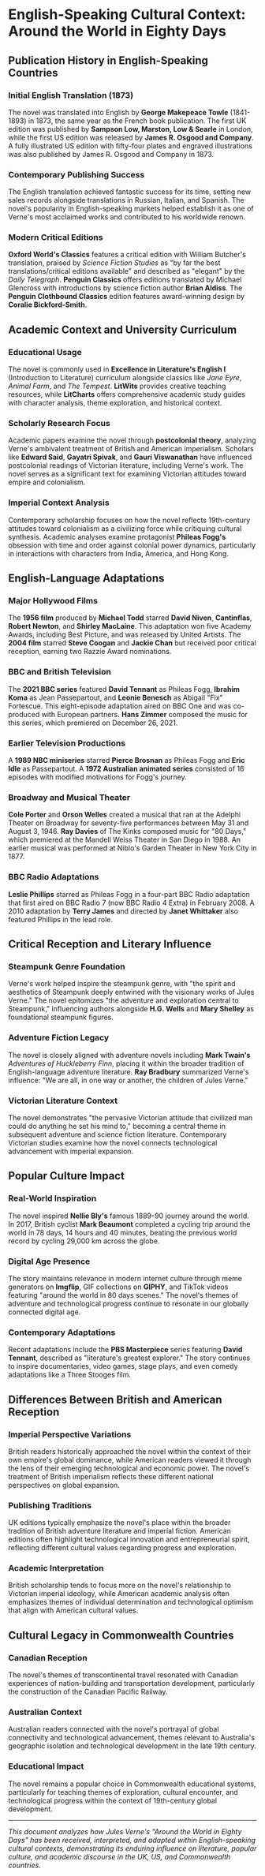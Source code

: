 # English-Speaking Cultural Context: Around the World in Eighty Days

## Publication History in English-Speaking Countries

### Initial English Translation (1873)
The novel was translated into English by **George Makepeace Towle** (1841-1893) in 1873, the same year as the French book publication. The first UK edition was published by **Sampson Low, Marston, Low & Searle** in London, while the first US edition was released by **James R. Osgood and Company**. A fully illustrated US edition with fifty-four plates and engraved illustrations was also published by James R. Osgood and Company in 1873.

### Contemporary Publishing Success
The English translation achieved fantastic success for its time, setting new sales records alongside translations in Russian, Italian, and Spanish. The novel's popularity in English-speaking markets helped establish it as one of Verne's most acclaimed works and contributed to his worldwide renown.

### Modern Critical Editions
**Oxford World's Classics** features a critical edition with William Butcher's translation, praised by *Science Fiction Studies* as "by far the best translations/critical editions available" and described as "elegant" by the *Daily Telegraph*. **Penguin Classics** offers editions translated by Michael Glencross with introductions by science fiction author **Brian Aldiss**. The **Penguin Clothbound Classics** edition features award-winning design by **Coralie Bickford-Smith**.

## Academic Context and University Curriculum

### Educational Usage
The novel is commonly used in **Excellence in Literature's English I** (Introduction to Literature) curriculum alongside classics like *Jane Eyre*, *Animal Farm*, and *The Tempest*. **LitWits** provides creative teaching resources, while **LitCharts** offers comprehensive academic study guides with character analysis, theme exploration, and historical context.

### Scholarly Research Focus
Academic papers examine the novel through **postcolonial theory**, analyzing Verne's ambivalent treatment of British and American imperialism. Scholars like **Edward Said**, **Gayatri Spivak**, and **Gauri Viswanathan** have influenced postcolonial readings of Victorian literature, including Verne's work. The novel serves as a significant text for examining Victorian attitudes toward empire and colonialism.

### Imperial Context Analysis
Contemporary scholarship focuses on how the novel reflects 19th-century attitudes toward colonialism as a civilizing force while critiquing cultural synthesis. Academic analyses examine protagonist **Phileas Fogg's** obsession with time and order against colonial power dynamics, particularly in interactions with characters from India, America, and Hong Kong.

## English-Language Adaptations

### Major Hollywood Films
The **1956 film** produced by **Michael Todd** starred **David Niven**, **Cantinflas**, **Robert Newton**, and **Shirley MacLaine**. This adaptation won five Academy Awards, including Best Picture, and was released by United Artists. The **2004 film** starred **Steve Coogan** and **Jackie Chan** but received poor critical reception, earning two Razzie Award nominations.

### BBC and British Television
The **2021 BBC series** featured **David Tennant** as Phileas Fogg, **Ibrahim Koma** as Jean Passepartout, and **Leonie Benesch** as Abigail "Fix" Fortescue. This eight-episode adaptation aired on BBC One and was co-produced with European partners. **Hans Zimmer** composed the music for this series, which premiered on December 26, 2021.

### Earlier Television Productions
A **1989 NBC miniseries** starred **Pierce Brosnan** as Phileas Fogg and **Eric Idle** as Passepartout. A **1972 Australian animated series** consisted of 16 episodes with modified motivations for Fogg's journey.

### Broadway and Musical Theater
**Cole Porter** and **Orson Welles** created a musical that ran at the Adelphi Theater on Broadway for seventy-five performances between May 31 and August 3, 1946. **Ray Davies** of The Kinks composed music for "80 Days," which premiered at the Mandell Weiss Theater in San Diego in 1988. An earlier musical was performed at Niblo's Garden Theater in New York City in 1877.

### BBC Radio Adaptations
**Leslie Phillips** starred as Phileas Fogg in a four-part BBC Radio adaptation that first aired on BBC Radio 7 (now BBC Radio 4 Extra) in February 2008. A 2010 adaptation by **Terry James** and directed by **Janet Whittaker** also featured Phillips in the lead role.

## Critical Reception and Literary Influence

### Steampunk Genre Foundation
Verne's work helped inspire the steampunk genre, with "the spirit and aesthetics of Steampunk deeply entwined with the visionary works of Jules Verne." The novel epitomizes "the adventure and exploration central to Steampunk," influencing authors alongside **H.G. Wells** and **Mary Shelley** as foundational steampunk figures.

### Adventure Fiction Legacy
The novel is closely aligned with adventure novels including **Mark Twain's** *Adventures of Huckleberry Finn*, placing it within the broader tradition of English-language adventure literature. **Ray Bradbury** summarized Verne's influence: "We are all, in one way or another, the children of Jules Verne."

### Victorian Literature Context
The novel demonstrates "the pervasive Victorian attitude that civilized man could do anything he set his mind to," becoming a central theme in subsequent adventure and science fiction literature. Contemporary Victorian studies examine how the novel connects technological advancement with imperial expansion.

## Popular Culture Impact

### Real-World Inspiration
The novel inspired **Nellie Bly's** famous 1889-90 journey around the world. In 2017, British cyclist **Mark Beaumont** completed a cycling trip around the world in 78 days, 14 hours and 40 minutes, beating the previous world record by cycling 29,000 km across the globe.

### Digital Age Presence
The story maintains relevance in modern internet culture through meme generators on **Imgflip**, GIF collections on **GIPHY**, and TikTok videos featuring "around the world in 80 days scenes." The novel's themes of adventure and technological progress continue to resonate in our globally connected digital age.

### Contemporary Adaptations
Recent adaptations include the **PBS Masterpiece** series featuring **David Tennant**, described as "literature's greatest explorer." The story continues to inspire documentaries, video games, stage plays, and even comedy adaptations like a Three Stooges film.

## Differences Between British and American Reception

### Imperial Perspective Variations
British readers historically approached the novel within the context of their own empire's global dominance, while American readers viewed it through the lens of their emerging technological and economic power. The novel's treatment of British imperialism reflects these different national perspectives on global expansion.

### Publishing Traditions
UK editions typically emphasize the novel's place within the broader tradition of British adventure literature and imperial fiction. American editions often highlight technological innovation and entrepreneurial spirit, reflecting different cultural values regarding progress and exploration.

### Academic Interpretation
British scholarship tends to focus more on the novel's relationship to Victorian imperial ideology, while American academic analysis often emphasizes themes of individual determination and technological optimism that align with American cultural values.

## Cultural Legacy in Commonwealth Countries

### Canadian Reception
The novel's themes of transcontinental travel resonated with Canadian experiences of nation-building and transportation development, particularly the construction of the Canadian Pacific Railway.

### Australian Context
Australian readers connected with the novel's portrayal of global connectivity and technological advancement, themes relevant to Australia's geographic isolation and technological development in the late 19th century.

### Educational Impact
The novel remains a popular choice in Commonwealth educational systems, particularly for teaching themes of exploration, cultural encounter, and technological progress within the context of 19th-century global development.

---

*This document analyzes how Jules Verne's "Around the World in Eighty Days" has been received, interpreted, and adapted within English-speaking cultural contexts, demonstrating its enduring influence on literature, popular culture, and academic discourse in the UK, US, and Commonwealth countries.*